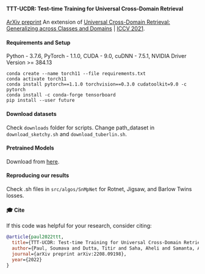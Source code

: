 #### TTT-UCDR: Test-time Training for Universal Cross-Domain Retrieval

[ArXiv preprint](https://arxiv.org/abs/2208.09198)
An extension of [Universal Cross-Domain Retrieval: Generalizing across Classes and Domains](http://arxiv.org/abs/2108.08356) | [ICCV 2021](http://iccv2021.thecvf.com/).

#### Requirements and Setup

Python - 3.7.6, PyTorch - 1.1.0, CUDA - 9.0, cuDNN - 7.5.1, NVIDIA Driver Version >= 384.13

```
conda create --name torch11 --file requirements.txt
conda activate torch11
conda install pytorch==1.1.0 torchvision==0.3.0 cudatoolkit=9.0 -c pytorch
conda install -c conda-forge tensorboard
pip install --user future
```

#### Download datasets

Check `downloads` folder for scripts. Change path_dataset in `download_sketchy.sh` and `download_tuberlin.sh`.

#### Pretrained Models

Download from [here](https://drive.google.com/drive/folders/1v-ryaykcviyi7d4IdbtRZ0YuUg9L12_b?usp=sharing).

#### Reproducing our results

Check .sh files in `src/algos/SnMpNet` for Rotnet, Jigsaw, and Barlow Twins losses.

#### 🎓 Cite

If this code was helpful for your research, consider citing:

```bibtex
@article{paul2022ttt,
  title={TTT-UCDR: Test-time Training for Universal Cross-Domain Retrieval},
  author={Paul, Soumava and Dutta, Titir and Saha, Aheli and Samanta, Abhishek and Biswas, Soma},
  journal={arXiv preprint arXiv:2208.09198},
  year={2022}
}
```